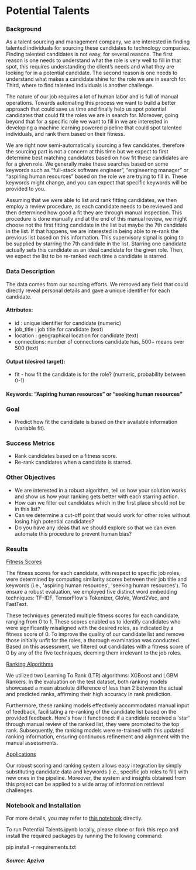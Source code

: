 # Potential Talents

### <b>Background</b>

As a talent sourcing and management company, we are interested in finding talented individuals for sourcing these candidates to technology companies. Finding talented candidates is not easy, for several reasons. The first reason is one needs to understand what the role is very well to fill in that spot, this requires understanding the client’s needs and what they are looking for in a potential candidate. The second reason is one needs to understand what makes a candidate shine for the role we are in search for. Third, where to find talented individuals is another challenge.

The nature of our job requires a lot of human labor and is full of manual operations. Towards automating this process we want to build a better approach that could save us time and finally help us spot potential candidates that could fit the roles we are in search for. Moreover, going beyond that for a specific role we want to fill in we are interested in developing a machine learning powered pipeline that could spot talented individuals, and rank them based on their fitness.

We are right now semi-automatically sourcing a few candidates, therefore the sourcing part is not a concern at this time but we expect to first determine best matching candidates based on how fit these candidates are for a given role. We generally make these searches based on some keywords such as “full-stack software engineer”, “engineering manager” or “aspiring human resources” based on the role we are trying to fill in. These keywords might change, and you can expect that specific keywords will be provided to you.

Assuming that we were able to list and rank fitting candidates, we then employ a review procedure, as each candidate needs to be reviewed and then determined how good a fit they are through manual inspection. This procedure is done manually and at the end of this manual review, we might choose not the first fitting candidate in the list but maybe the 7th candidate in the list. If that happens, we are interested in being able to re-rank the previous list based on this information. This supervisory signal is going to be supplied by starring the 7th candidate in the list. Starring one candidate actually sets this candidate as an ideal candidate for the given role. Then, we expect the list to be re-ranked each time a candidate is starred.

### <b>Data Description</b>

The data comes from our sourcing efforts. We removed any field that could directly reveal personal details and gave a unique identifier for each candidate.

#### Attributes:
- id : unique identifier for candidate (numeric)
- job_title : job title for candidate (text)
- location : geographical location for candidate (text)
- connections: number of connections candidate has, 500+ means over 500 (text)

#### Output (desired target):
- fit - how fit the candidate is for the role? (numeric, probability between 0-1)

#### Keywords: “Aspiring human resources” or “seeking human resources”

### <b>Goal</b>
- Predict how fit the candidate is based on their available information (variable fit).

### <b> Success Metrics</b>
- Rank candidates based on a fitness score.
- Re-rank candidates when a candidate is starred.

### <b>Other Objectives</b>
- We are interested in a robust algorithm, tell us how your solution works and show us how your ranking gets better with each starring action.
- How can we filter out candidates which in the first place should not be in this list?
- Can we determine a cut-off point that would work for other roles without losing high potential candidates?
- Do you have any ideas that we should explore so that we can even automate this procedure to prevent human bias?

### <b> Results</b>

<u>Fitness Scores</u>

The fitness scores for each candidate, with respect to specific job roles, were determined by computing similarity scores between their job title and keywords (i.e., 'aspiring human resources', 'seeking human resources'). To ensure a robust evaluation, we employed five distinct word embedding techniques: TF-IDF, TensorFlow's Tokenizer, GloVe, Word2Vec, and FastText.

These techniques generated multiple fitness scores for each candidate, ranging from 0 to 1. These scores enabled us to identify candidates who were significantly misaligned with the desired roles, as indicated by a fitness score of 0. To improve the quality of our candidate list and remove those initially unfit for the roles, a thorough examination was conducted. Based on this assessment, we filtered out candidates with a fitness score of 0 by any of the five techniques, deeming them irrelevant to the job roles.

<u>Ranking Algorithms</u>

We utilized two Learning To Rank (LTR) algorithms: XGBoost and LGBM Rankers. In the evaluation on the test dataset, both ranking models showcased a mean absolute difference of less than 2 between the actual and predicted ranks, affirming their high accuracy in rank prediction.

Furthermore, these ranking models effectively accommodated manual input of feedback, facilitating a re-ranking of the candidate list based on the provided feedback. Here's how it functioned: if a candidate received a 'star' through manual review of the ranked list, they were promoted to the top rank. Subsequently, the ranking models were re-trained with this updated ranking information, ensuring continuous refinement and alignment with the manual assessments.

<u>Applications</u>

Our robust scoring and ranking system allows easy integration by simply substituting candidate data and keywords (i.e., specific job roles to fill) with new ones in the pipeline.  Moreover, the system and insights obtained from this project can be applied to a wide array of information retrieval challenges.

### <b>Notebook and Installation</b>

For more details, you may refer to <a href='https://github.com/henryhyunwookim/Potential-Talents/blob/main/Potential%20Talents.ipynb'>this notebook</a> directly.

To run Potential Talents.ipynb locally, please clone or fork this repo and install the required packages by running the following command:

pip install -r requirements.txt

##### Source: Apziva
